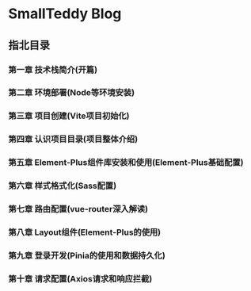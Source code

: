 # SmallTeddy Blog

## 指北目录

### 第一章 技术栈简介(开篇)

### 第二章 环境部署(Node等环境安装)

### 第三章 项目创建(Vite项目初始化)

### 第四章 认识项目目录(项目整体介绍)

### 第五章 Element-Plus组件库安装和使用(Element-Plus基础配置)

### 第六章 样式格式化(Sass配置)

### 第七章 路由配置(vue-router深入解读)

### 第八章 Layout组件(Element-Plus的使用)

### 第九章 登录开发(Pinia的使用和数据持久化)

### 第十章 请求配置(Axios请求和响应拦截)
